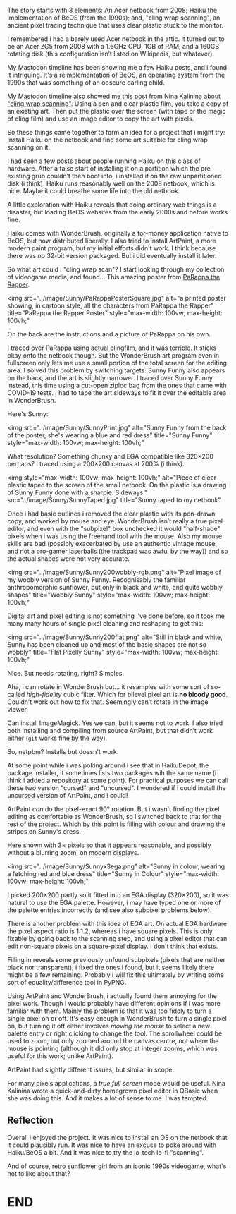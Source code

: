 [brutal]: #date "2024-01-23"
[brutal]: #author "David Jones"
[brutal]: #title "Sunny Funny"

The story starts with 3 elements: An Acer netbook from 2008;
Haiku the implementation of BeOS (from the 1990s); and,
"cling wrap scanning", an ancient pixel tracing technique that
uses clear plastic stuck to the monitor.

I remembered i had a barely used Acer netbook in the attic.
It turned out to be an Acer ZG5 from 2008 with a 1.6GHz CPU,
1GB of RAM, and a 160GB rotating disk (this configuration
isn’t listed on Wikipedia, but whatever).

My Mastodon timeline has been showing me a few Haiku posts, and
i found it intriguing.
It's a reimplementation of BeOS, an operating system from the
1990s that was something of an obscure darling child.

My Mastodon timeline also showed me
[this post from Nina Kalinina about "cling wrap
scanning"](https://typo.social/@nina_kali_nina@tech.lgbt/111456601630935995).
Using a pen and clear plastic film, you take a copy of an
existing art.
Then put the plastic over the screen (with tape or the magic of
cling film) and use an image editor to copy the art with pixels.

So these things came together to form an idea for a project that
i might try: Install Haiku on the netbook and find some art
suitable for cling wrap scanning on it.

I had seen a few posts about people running Haiku
on this class of hardware.
After a false start of installing it on a partition which the
pre-existing grub couldn’t then boot into,
i installed it on the raw unpartitioned disk (i think).
Haiku runs reasonably well on the 2008 netbook, which is nice.
Maybe it could breathe some life into the old netbook.

A little exploration with Haiku reveals that doing ordinary web things is
a disaster, but loading BeOS websites from the early 2000s and
before works fine.

Haiku comes with WonderBrush, originally a for-money application
native to BeOS, but now distributed liberally.
I also tried to install ArtPaint, a more modern paint program,
but my initial efforts didn't work.
I think because there was no 32-bit version packaged.
But i did eventually install it later.

So what art could i "cling wrap scan"?
I start looking through my collection of videogame media, and
found...
This amazing poster from [PaRappa the
Rapper](https://en.wikipedia.org/wiki/PaRappa_the_Rapper).

<img
src="../image/Sunny/PaRappaPosterSquare.jpg"
alt="a printed poster showing, in cartoon style, all the
characters from PaRappa the Rapper"
title="PaRappa the Rapper Poster"
style="max-width: 100vw; max-height: 100vh;"
</img>

On the back are the instructions and a picture of PaRappa on his
own.

I traced over PaRappa using actual clingfilm, and
it was terrible. It sticks okay onto the netbook though.
But the WonderBrush art program even in fullscreen only lets me
use a small portion of the total screen for the editing area.
I solved this problem by switching targets: Sunny Funny also
appears on the back, and the art is slightly narrower.
I traced over Sunny Funny instead, this time using a cut-open
ziploc bag from the ones that came with COVID-19 tests.
I had to tape the art sideways to fit it over the editable area in
WonderBrush.

Here's Sunny:

<img
src="../image/Sunny/SunnyPrint.jpg"
alt="Sunny Funny from the back of the poster, she's wearing a
blue and red dress"
title="Sunny Funny"
style="max-width: 100vw; max-height: 100vh;"
</img>

What resolution? Something chunky and EGA compatible like 320×200 perhaps?
I traced using a 200×200 canvas at 200% (i think).

<img
style="max-width: 100vw; max-height: 100vh;"
alt="Piece of clear plastic taped to the screen of the small
netbook. On the plastic is a drawing of Sunny Funny done with a
sharpie. Sideways." src="../image/Sunny/SunnyTaped.jpg"
title="Sunny taped to my netbook"
</img>

Once i had basic outlines i removed the clear plastic with its
pen-drawn copy, and worked by mouse and eye.
WonderBrush isn’t really a true pixel editor, and even with the
"subpixel" box unchecked it would "half-shade" pixels when
i was using the freehand tool with the mouse.
Also my mouse skills are bad (possibly exacerbated by use an
authentic vintage mouse, and not a pro-gamer laserballs (the
trackpad was awful by the way)) and so
the actual shapes were not very accurate.

<img src="../image/Sunny/Sunny200wobbly-rgb.png"
alt="Pixel image of my wobbly
version of Sunny Funny. Recognisably the familiar
anthropomorphic sunflower, but only in black and white, and
quite wobbly shapes"
title="Wobbly Sunny"
style="max-width: 100vw; max-height: 100vh;"
</img>

Digital art and pixel editing is not something i've done before,
so it took me many many hours of single pixel cleaning and
reshaping to get this:

<img src="../image/Sunny/Sunny200flat.png"
alt="Still in black and white, Sunny
has been cleaned up and most of the basic shapes are not so
wobbly"
title="Flat Pixelly Sunny"
style="max-width: 100vw; max-height: 100vh;"
</img>

Nice. But needs rotating, right? Simples.

Aha, i can rotate in WonderBrush but... it resamples with some sort
of so-called _high-fidelity_ cubic filter.
Which for bilevel pixel art is **no bloody good**.
Couldn’t work out how to fix that.
Seemingly can’t rotate in the image viewer.

Can install ImageMagick. Yes we can, but it seems not to work.
I also tried both installing and compiling from source
ArtPaint, but that didn’t work either (`git` works fine by the
way).

So, netpbm? Installs but doesn't work.

At some point while i was poking around i see that in
HaikuDepot, the package installer, it sometimes lists two
packages wih the same name (i think i added a repository at some
point).
For practical purposes we can call these two version "cursed"
and "uncursed".
I wondered if i could install the uncursed version of
ArtPaint, and i could!

ArtPaint _can_ do the pixel-exact 90° rotation.
But i wasn't finding the pixel editing as comfortable as
WonderBrush, so i switched back to that for the rest of the
project.
Which by this point is filling with colour and drawing the
stripes on Sunny's dress.

Here shown with 3× pixels so that it appears reasonable, and
possibly without a blurring zoom, on modern displays.

<img src="../image/Sunny/Sunnyx3ega.png"
alt="Sunny in colour, wearing a fetching
red and blue dress"
title="Sunny in Colour"
style="max-width: 100vw; max-height: 100vh;"
</img>

I picked 200×200 partly so it fitted into an EGA display
(320×200), so it was natural to use the EGA palette.
However, i may have typed one or more of the palette entries
incorrectly (and see also subpixel problems below).

There is another problem with this idea of EGA art.
On actual EGA hardware the pixel aspect ratio is 1:1.2, whereas
i have square pixels.
This is only fixable by going back to the scanning step, and
using a pixel editor that can edit non-square pixels on a
square-pixel display.
I don't think that exists.

Filling in reveals some previously unfound subpixels
(pixels that are neither black nor transparent);
i fixed the ones i found, but it seems likely 
there might be a few remaining.
Probably i will fix this ultimately by writing some sort of
equality/difference tool in PyPNG.

Using ArtPaint and WonderBrush, i actually found them annoying
for the pixel work.
Though I would probably have different opinions if i was more familiar
with them.
Mainly the problem is that it was too fiddly to turn a single
pixel on or off.
It's easy enough in WonderBrush to turn a single pixel on, but
turning it off either involves _moving the mouse_ to select
a new palette entry or right clicking to change the tool.
The scrollwheel could be used to zoom, but
only zoomed around the canvas centre, not where the mouse is
pointing (although it did only stop at integer zooms, which was
useful for this work; unlike ArtPaint).

ArtPaint had slightly different issues, but similar in scope.

For many pixels applications, a _true full screen_ mode would be useful.
Nina Kalinina wrote a quick-and-dirty homegrown pixel editor in
QBasic when she was doing this.
And it makes a lot of sense to me. I was tempted.

## Reflection

Overall i enjoyed the project.
It was nice to install an OS on the netbook that it could
plausibly run.
It was nice to have an excuse to poke around with Haiku/BeOS a bit.
And it was nice to try the lo-tech lo-fi "scanning".

And of course, retro sunflower girl from an iconic 1990s
videogame, what's not to like about that?

# END
